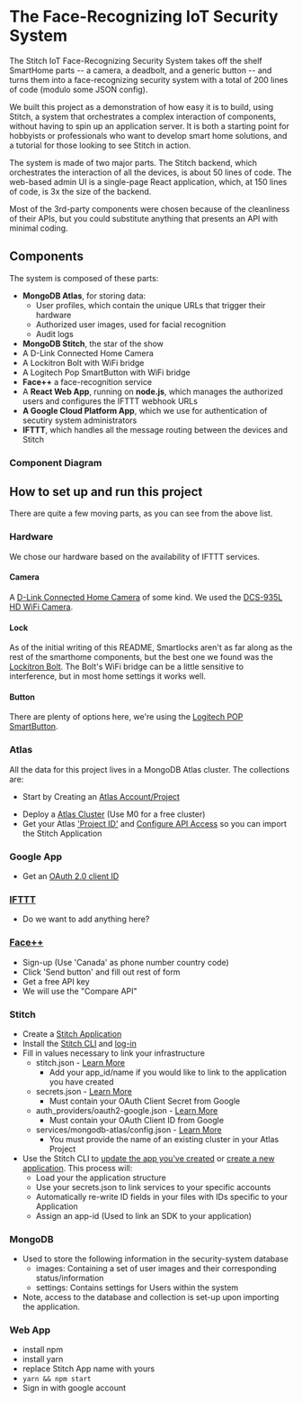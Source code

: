 # The Face-Recognizing IoT Security System #

The Stitch IoT Face-Recognizing Security System takes off the shelf SmartHome parts -- a camera, a deadbolt, and a generic button -- and turns them into a face-recognizing security system with a total of 200 lines of code (modulo some JSON config).

We built this project as a demonstration of how easy it is to build, using Stitch, a system that orchestrates a complex interaction of components, without having to spin up an application server. It is both a starting point for hobbyists or professionals who want to develop smart home solutions, and a tutorial for those looking to see Stitch in action.

The system is made of two major parts. The Stitch backend, which orchestrates the interaction of all the devices, is about 50 lines of code. The web-based admin UI is a single-page React application, which, at 150 lines of code, is 3x the size of the backend.

Most of the 3rd-party components were chosen because of the cleanliness of their APIs, but you could substitute anything that presents an API with minimal coding.

## Components

The system is composed of these parts:

* **MongoDB Atlas**, for storing data:
    - User profiles, which contain the unique URLs that trigger their hardware
    - Authorized user images, used for facial recognition
    - Audit logs
* **MongoDB Stitch**, the star of the show
* A D-Link Connected Home Camera
* A Lockitron Bolt with WiFi bridge
* A Logitech Pop SmartButton with WiFi bridge
* **Face++** a face-recognition service
* A **React Web App**, running on **node.js**, which manages the authorized users and configures the IFTTT webhook URLs
* **A Google Cloud Platform App**, which we use for authentication of secutiry system administrators
* **IFTTT**, which handles all the message routing between the devices and Stitch

### Component Diagram


## How to set up and run this project

There are quite a few moving parts, as you can see from the above list.

### Hardware

We chose our hardware based on the availability of IFTTT services.

#### Camera
A [D-Link Connected Home Camera](http://us.dlink.com/product-category/home-solutions/connected-home/cameras/) of some kind. We used the [DCS-935L HD WiFi Camera](http://us.dlink.com/products/connect/hd-wi-fi-camera/).

#### Lock
As of the initial writing of this README, Smartlocks aren't as far along as the rest of the smarthome components, but the best one we found was the [Lockitron Bolt](https://lockitron.com). The Bolt's WiFi bridge can be a little sensitive to interference, but in most home settings it works well.

#### Button
There are plenty of options here, we're using the [Logitech POP SmartButton](https://www.logitech.com/en-us/product/pop-smart-button).

### Atlas

All the data for this project lives in a MongoDB Atlas cluster. The collections are:

* Start by Creating an [Atlas Account/Project](https://docs.atlas.mongodb.com/getting-started/#a-create-an-service-user-account)
+ Deploy a [Atlas Cluster](https://docs.atlas.mongodb.com/getting-started/#b-create-an-service-free-tier-cluster) (Use M0 for a free cluster)
+ Get your Atlas ['Project ID'](https://docs.atlas.mongodb.com/tutorial/manage-project-settings/) and [Configure API Access](https://docs.atlas.mongodb.com/configure-api-access/) so you can import the Stitch Application

### Google App
+ Get an [OAuth 2.0 client ID](https://support.google.com/cloud/answer/6158849?hl=en)

### [IFTTT](https://ifttt.com/)

+ Do we want to add anything here?

### [Face++](https://www.faceplusplus.com)

+ Sign-up (Use 'Canada' as phone number country code)
+ Click 'Send button' and fill out rest of form
+ Get a free API key
+ We will use the "Compare API"

### Stitch
+ Create a [Stitch Application](https://docs.mongodb.com/stitch/getting-started/create-stitch-app/#c-add-a-stitch-app)
+ Install the [Stitch CLI](https://docs.mongodb.com/stitch/import-export/stitch-cli-reference/#install-stitch-cli) and [log-in](https://docs.mongodb.com/stitch/import-export/update-stitch-app/#procedure)
+ Fill in values necessary to link your infrastructure
    * stitch.json - [Learn More](https://docs.mongodb.com/stitch/import-export/application-schema/#application-configuration)
        - Add your app_id/name if you would like to link to the application you have created
    * secrets.json - [Learn More](https://docs.mongodb.com/stitch/import-export/application-schema/#sensitive-information)
        - Must contain your OAuth Client Secret from Google
    * auth_providers/oauth2-google.json - [Learn More](https://docs.mongodb.com/stitch/import-export/application-schema/#authentication-providers)
        - Must contain your OAuth Client ID from Google
    * services/mongodb-atlas/config.json - [Learn More](https://docs.mongodb.com/stitch/import-export/application-schema/#services)
        - You must provide the name of an existing cluster in your Atlas Project
+ Use the Stitch CLI to [update the app you've created](https://docs.mongodb.com/stitch/import-export/update-stitch-app/) or [create a new application](https://docs.mongodb.com/stitch/import-export/create-stitch-app/).  This process will:
    * Load your the application structure
    * Use your secrets.json to link services to your specific accounts
    * Automatically re-write ID fields in your files with IDs specific to your Application
    * Assign an app-id (Used to link an SDK to your application)

### MongoDB
- Used to store the following information in the security-system database
    + images: Containing a set of user images and their corresponding status/information
    + settings: Contains settings for Users within the system 
- Note, access to the database and collection is set-up upon importing the application.


### Web App
- install npm
- install yarn
- replace Stitch App name with yours
- `yarn && npm start`
- Sign in with google account

